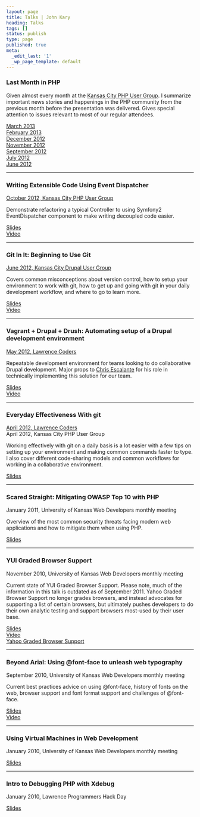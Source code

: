```yaml
---
layout: page
title: Talks | John Kary
heading: Talks
tags: []
status: publish
type: page
published: true
meta:
  _edit_last: '1'
  _wp_page_template: default
---
```

### Last Month in PHP

Given almost every month at the [Kansas City PHP User Group][]. I
summarize important news stories and happenings in the PHP community
from the previous month before the presentation was delivered. Gives
special attention to issues relevant to most of our regular attendees.

[March 2013](https://speakerdeck.com/johnkary/last-month-in-php-march-2013)  
[February 2013](https://speakerdeck.com/johnkary/last-month-in-php-february-2013)  
[December 2012](https://speakerdeck.com/johnkary/last-month-in-php-december-2012)  
[November 2012](https://speakerdeck.com/johnkary/last-month-in-php-november-2012)  
[September 2012][]  
[July 2012][]  
[June 2012][]

* * * * *

### Writing Extensible Code Using Event Dispatcher

[October 2012, Kansas City PHP User Group](http://www.meetup.com/kcphpug/events/85746812/)

Demonstrate refactoring a typical Controller to using Symfony2 EventDispatcher component to make writing decoupled code easier.

[Slides][]  
[Video](http://www.youtube.com/watch?v=q3hfa3wdT0s&feature=plcp)

* * * * *

### Git In It: Beginning to Use Git

[June 2012, Kansas City Drupal User Group][]

Covers common misconceptions about version control, how to setup your environment to work with git, how to get up and going with git in your daily development workflow, and where to go to learn more.

[Slides][1]  
[Video][]

* * * * *

### Vagrant + Drupal + Drush: Automating setup of a Drupal development environment

[May 2012, Lawrence Coders](http://www.meetup.com/Lawrence-Coders/events/62273962/)

Repeatable development environment for teams looking to do collaborative Drupal development. Major props to [Chris Escalante][] for his role in technically implementing this solution for our team. 

[Slides][2]  
[Video][3]

* * * * *

### Everyday Effectiveness With git

[April 2012, Lawrence Coders](http://www.meetup.com/Lawrence-Coders/events/55342892/)  
April 2012, Kansas City PHP User Group

Working effectively with git on a daily basis is a lot easier with a few tips on setting up your environment and making common commands faster to type. I also cover different code-sharing models and common workflows for working in a collaborative environment.

[Slides][4]

* * * * *

### Scared Straight: Mitigating OWASP Top 10 with PHP

January 2011, University of Kansas Web Developers monthly meeting

Overview of the most common security threats facing modern web
applications and how to mitigate them when using PHP.

[Slides][5]

* * * * *

### YUI Graded Browser Support

November 2010, University of Kansas Web Developers monthly meeting

Current state of YUI Graded Browser Support. Please note, much of the information in this talk is outdated as of September 2011. Yahoo Graded Browser Support no longer grades browsers, and instead advocates for supporting a list of certain browsers, but ultimately pushes developers to do their own analytic testing and support browsers most-used by their user base.

[Slides][6]  
[Video][7]  
[Yahoo Graded Browser Support][]

* * * * *

### Beyond Arial: Using @font-face to unleash web typography

September 2010, University of Kansas Web Developers monthly meeting


Current best practices advice on using @font-face, history of fonts on the web, browser support and font format support and challenges of @font-face.

[Slides][8]  
[Video][9]

* * * * *

### Using Virtual Machines in Web Development

January 2010, University of Kansas Web Developers monthly meeting

[Slides][10]

* * * * *

### Intro to Debugging PHP with Xdebug

January 2010, Lawrence Programmers Hack Day

[Slides][11]

  [Kansas City PHP User Group]: http://www.meetup.com/kcphpug/
  [September 2012]: https://speakerdeck.com/johnkary/last-month-in-php-september-2012
  [July 2012]: https://speakerdeck.com/johnkary/last-month-in-php-july-2012
  [June 2012]: https://speakerdeck.com/johnkary/last-month-in-php-june-2012
  [October 2012, Kansas City Drupal User Group]: http://www.meetup.com/kcphpug/events/85746812/
  [Slides]: https://speakerdeck.com/johnkary/writing-extensible-code-using-event-dispatcher
  [June 2012, Kansas City Drupal User Group]: http://www.meetup.com/Greater-Kansas-City-Drupal-User-Group/events/66995032/
  [1]: https://speakerdeck.com/johnkary/git-in-it-beginning-to-use-git
  [Video]: http://vimeo.com/44991859
  [Chris Escalante]: https://twitter.com/tidrion
  [2]: https://speakerdeck.com/johnkary/vagrant-drupal-drush-automating-setup-of-a-drupal-development-environment
  [3]: http://vimeo.com/42516291
  [4]: https://speakerdeck.com/johnkary/everyday-effectiveness-with-git
  [5]: http://www.slideshare.net/johnkary/scared-straight-mitigating-owasp-top-10-with-php
  [6]: http://www.slideshare.net/johnkary/yui-graded-browser-support
  [7]: http://vimeo.com/28845949
  [Yahoo Graded Browser Support]: http://yuilibrary.com/yui/docs/tutorials/gbs/
  [8]: http://www.slideshare.net/johnkary/using-fontface-to-unleash-web-typography
  [9]: http://vimeo.com/15402487
  [10]: http://www.slideshare.net/johnkary/using-virtual-machines-in-web-development
  [11]: http://www.slideshare.net/johnkary/intro-to-debugging-php-with-xdebug
